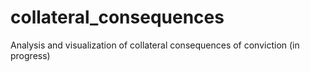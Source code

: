 # collateral_consequences
Analysis and visualization of collateral consequences of conviction (in progress)
